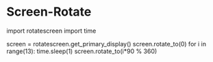 # Screen-Rotate
import rotatescreen
import time

screen = rotatescreen.get_primary_display()
screen.rotate_to(0)
for i in range(13):
    time.sleep(1)
    screen.rotate_to(i*90 % 360)
